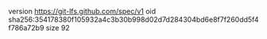 version https://git-lfs.github.com/spec/v1
oid sha256:354178380f105932a4c3b30b998d02d7d284304bd6e8f7f260dd5f4f786a72b9
size 92
